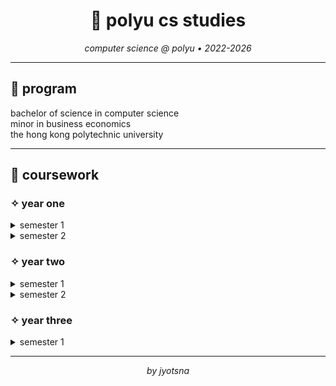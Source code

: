 <div align="center">

# 🤍 polyu cs studies

*computer science @ polyu • 2022-2026*

</div>

---

## 🪷 program
bachelor of science in computer science  
minor in business economics  
the hong kong polytechnic university

---

## 🪷 coursework

### ✧ year one
<details>
<summary>semester 1</summary>

- `ama1104` introductory probability	
- `apss1l01` tomorrow's leaders
- `comp1002` computational thinking and problem solving
- `comp1004` introduction to AI and data analytics
- `elc1013` english for university studies
- `mm1031` innovation and entrepreneurship
</details>

<details>
<summary>semester 2</summary>

- `apss1bn18` global new urbanism	
- `clc1151` chinese i
- `comp1011` programming fundamentals
- `comp1411` introduction to computer systems
- `comp1433` introduction to data analytics	
</details>

### ✧ year two
<details>
<summary>semester 1</summary>

- `comp2011` data structures	
- `comp2012` discrete mathematics
- `comp2021` object-oriented programming
- `comp2411` database systems
- `comp2s01` technology beyond borders
</details>

<details>
<summary>semester 2</summary>

- `af1605` introduction to economics	
- `apss1a04` understanding ethics in daily life
- `comp2322` computer networking
- `comp2421` computer organization
- `comp2432` operating systems
- `comp2s01` technology beyond borders
</details>

### ✧ year three
<details>
<summary>semester 1</summary>

- `ama1d07` introduction to cosmology
- `comp4123` business processes and workflow
- `cbs1m41` chinese language: myths vs facts
- `comp3423` human computer interaction
- `comp3211` software engineering
- `comp3438` system programming
</details>

---

<div align="center">
<i>by jyotsna</i>
</div>
